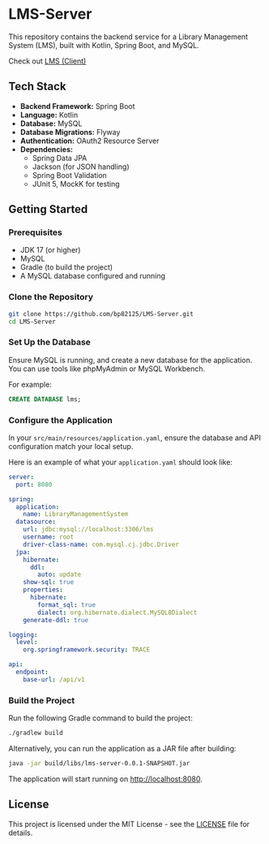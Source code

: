# LMS-Server

This repository contains the backend service for a Library Management System (LMS), built with Kotlin, Spring Boot, and MySQL.

Check out [LMS (Client)](https://github.com/nTrong128/LibraryManagementSystem)

## Tech Stack

- **Backend Framework:** Spring Boot
- **Language:** Kotlin
- **Database:** MySQL
- **Database Migrations:** Flyway
- **Authentication:** OAuth2 Resource Server
- **Dependencies:**
  - Spring Data JPA
  - Jackson (for JSON handling)
  - Spring Boot Validation
  - JUnit 5, MockK for testing

## Getting Started

### Prerequisites

- JDK 17 (or higher)
- MySQL
- Gradle (to build the project)
- A MySQL database configured and running

### Clone the Repository

```bash
git clone https://github.com/bp82125/LMS-Server.git
cd LMS-Server
```

### Set Up the Database

Ensure MySQL is running, and create a new database for the application. You can use tools like phpMyAdmin or MySQL Workbench.

For example:

```sql
CREATE DATABASE lms;
```

### Configure the Application

In your `src/main/resources/application.yaml`, ensure the database and API configuration match your local setup.

Here is an example of what your `application.yaml` should look like:

```yaml
server:
  port: 8080

spring:
  application:
    name: LibraryManagementSystem
  datasource:
    url: jdbc:mysql://localhost:3306/lms
    username: root
    driver-class-name: com.mysql.cj.jdbc.Driver
  jpa:
    hibernate:
      ddl:
        auto: update
    show-sql: true
    properties:
      hibernate:
        format_sql: true
        dialect: org.hibernate.dialect.MySQL8Dialect
    generate-ddl: true

logging:
  level:
    org.springframework.security: TRACE

api:
  endpoint:
    base-url: /api/v1
```

### Build the Project

Run the following Gradle command to build the project:

```bash
./gradlew build
```

Alternatively, you can run the application as a JAR file after building:

```bash
java -jar build/libs/lms-server-0.0.1-SNAPSHOT.jar
```

The application will start running on [http://localhost:8080](http://localhost:8080).

## License

This project is licensed under the MIT License - see the [LICENSE](./LICENSE) file for details. 
